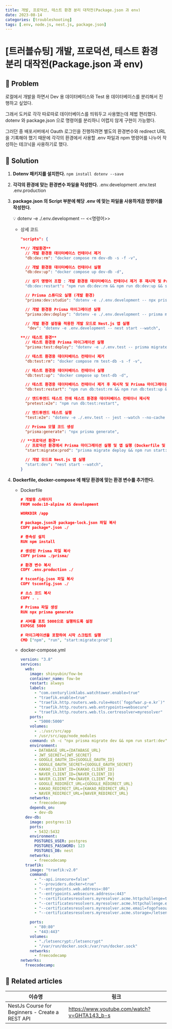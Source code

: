 ```yaml
---
title: 개발, 프로덕션, 테스트 환경 분리 대작전(Package.json 과 env)
date: 2023-08-14
categories: [troubleshooting]
tags: [.env, node.js, nest.js, package.json]
---
```


# [트러블슈팅] 개발, 프로덕션, 테스트 환경 분리 대작전(Package.json 과 env)

## 🤔 Problem

로컬에서 개발을 하면서 Dev 용 데이터베이스와 Test 용 데이터베이스를 분리해서 진행하고 싶었다.

그래서 도커로 각각 따로따로 데이터베이스를 띄워두고 사용했는데 제법 편리했다. dotenv 와 package.json 으로 명령어를 분리하니 어렵지 않게 구현이 가능했다.

그러던 중 배포서버에서 Oauth 로그인을 진행하려면 별도의 환경변수와 redirect URL을 기록해야 했기 때문에 각각의 환경에서 사용할 .env 파일과 npm 명령어를 나누어 작성하는 테크닉을 사용하기로 했다.

## 🌱 Solution

1. **Dotenv 패키지를 설치한다.**
   `npm install dotenv --save`
2. **각각의 환경에 맞는 환경변수 파일을 작성한다.**
   .env.development
   .env.test
   .env.production
3. **package.json 의 Script 부분에 해당 .env 에 맞는 파일을 사용하게끔 명령어를 작성한다.**

   <aside>
   💡 dotenv -e ./.env.development -- <<명령어>>

   </aside>

   - 상세 코드
     [](https://github.com/fog-of-war/dev-be/blob/dev/package.json)

     ```json
     "scripts": {

     **// 개발환경**
       // 개발 환경용 데이터베이스 컨테이너 제거
       "db:dev:rm": "docker compose rm dev-db -s -f -v",

       // 개발 환경용 데이터베이스 컨테이너 실행
       "db:dev:up": "docker compose up dev-db -d",

       // 상기 명령어 조합 : 개발 환경용 데이터베이스 컨테이너 제거 후 재시작 및 Prisma 마이그레이션 실행
       "db:dev:restart": "npm run db:dev:rm && npm run db:dev:up && sleep 1 && npm run prisma:dev:deploy",

       // Prisma 스튜디오 실행 (개발 환경)
       "prisma:dev:studio": "dotenv -e ./.env.development -- npx prisma studio",

       // 개발 환경용 Prisma 마이그레이션 실행
       "prisma:dev:deploy": "dotenv -e ./.env.development -- prisma migrate dev",

       // 개발 환경 설정을 적용한 개발 모드로 Nest.js 앱 실행
     	"dev": "dotenv -e .env.development -- nest start --watch",

     **// 테스트 환경**
       // 테스트 환경용 Prisma 마이그레이션 실행
       "prisma:test:deploy": "dotenv -e ./.env.test -- prisma migrate deploy",

       // 테스트 환경용 데이터베이스 컨테이너 제거
       "db:test:rm": "docker compose rm test-db -s -f -v",

       // 테스트 환경용 데이터베이스 컨테이너 실행
       "db:test:up": "docker compose up test-db -d",

       // 테스트 환경용 데이터베이스 컨테이너 제거 후 재시작 및 Prisma 마이그레이션 실행
       "db:test:restart": "npm run db:test:rm && npm run db:test:up && sleep 1 && npm run prisma:test:deploy",

       // 엔드투엔드 테스트 전에 테스트 환경용 데이터베이스 컨테이너 재시작
       "pretest:e2e": "npm run db:test:restart",

       // 엔드투엔드 테스트 실행
       "test:e2e": "dotenv -e ./.env.test -- jest --watch --no-cache --config ./test/jest-e2e.json",

       // Prisma 모델 코드 생성
       "prisma:generate": "npx prisma generate",

     // **프로덕션 환경**
       // 프로덕션 환경에서 Prisma 마이그레이션 실행 및 앱 실행 (Dockerfile 및 docker-compose.yml에서 사용)
       "start:migrate:prod": "prisma migrate deploy && npm run start:prod"

       // 개발 모드로 Nest.js 앱 실행
       "start:dev": "nest start --watch",
     }
     ```

4. **Dockerfile, docker-compose 에 해당 환경에 맞는 환경 변수를 추가한다.**

   - Dockerfile

     ```json
     # 개발용 스테이지
     FROM node:18-alpine AS development

     WORKDIR /app

     # package.json과 package-lock.json 파일 복사
     COPY package*.json ./

     # 종속성 설치
     RUN npm install

     # 생성된 Prisma 파일 복사
     COPY prisma ./prisma/

     # 환경 변수 복사
     COPY .env.production ./

     # tsconfig.json 파일 복사
     COPY tsconfig.json ./

     # 소스 코드 복사
     COPY . .

     # Prisma 파일 생성
     RUN npx prisma generate

     # 서버를 포트 5000으로 실행하도록 설정
     EXPOSE 5000

     # 마이그레이션을 포함하여 시작 스크립트 실행
     CMD ["npm", "run", "start:migrate:prod"]
     ```

   - docker-compose.yml

     ```yaml
     version: "3.8"
     services:
       web:
         image: shinyubin/fow-be
         container_name: fow-be
         restart: always
         labels:
           - "com.centurylinklabs.watchtower.enable=true"
           - "traefik.enable=true"
           - "traefik.http.routers.web.rule=Host(`fogofwar.p-e.kr`)"
           - "traefik.http.routers.web.entrypoints=websecure"
           - "traefik.http.routers.web.tls.certresolver=myresolver"
         ports:
           - "5000:5000"
         volumes:
           - .:/usr/src/app
           - /usr/src/app/node_modules
         command: sh -c "npx prisma migrate dev && npm run start:dev"
         environment:
           - DATABASE_URL={DATABASE_URL}
           - JWT_SECRET={JWT_SECRET}
           - GOOGLE_OAUTH_ID={GOOGLE_OAUTH_ID}
           - GOOGLE_OAUTH_SECRET={GOOGLE_OAUTH_SECRET}
           - KAKAO_CLIENT_ID={KAKAO_CLIENT_ID}
           - NAVER_CLIENT_ID={NAVER_CLIENT_ID}
           - NAVER_CLIENT_PW={NAVER_CLIENT_PW}
           - GOOGLE_REDIRECT_URL={GOOGLE_REDIRECT_URL}
           - KAKAO_REDIRECT_URL={KAKAO_REDIRECT_URL}
           - NAVER_REDIRECT_URL={NAVER_REDIRECT_URL}
         networks:
           - freecodecamp
         depends_on:
           - dev-db
       dev-db:
         image: postgres:13
         ports:
           - 5432:5432
         environment:
           POSTGRES_USER: postgres
           POSTGRES_PASSWORD: 123
           POSTGRES_DB: nest
         networks:
           - freecodecamp
       traefik:
         image: "traefik:v2.0"
         command:
           - "--api.insecure=false"
           - "--providers.docker=true"
           - "--entrypoints.web.address=:80"
           - "--entrypoints.websecure.address=:443"
           - "--certificatesresolvers.myresolver.acme.httpchallenge=true"
           - "--certificatesresolvers.myresolver.acme.httpchallenge.entrypoint=web"
           - "--certificatesresolvers.myresolver.acme.email=fogofseoul@gmail.com"
           - "--certificatesresolvers.myresolver.acme.storage=/letsencrypt/acme.json"

         ports:
           - "80:80"
           - "443:443"
         volumes:
           - "./letsencrypt:/letsencrypt"
           - "/var/run/docker.sock:/var/run/docker.sock"
         networks:
           - freecodecamp
     networks:
       freecodecamp:
     ```

## 📎 Related articles

| 이슈명                                          | 링크                                        |
| ----------------------------------------------- | ------------------------------------------- |
| NestJs Course for Beginners - Create a REST API | https://www.youtube.com/watch?v=GHTA143_b-s |
